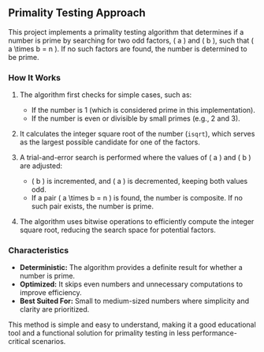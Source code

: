 ## Primality Testing Approach

This project implements a primality testing algorithm that determines if a number is prime by searching for two odd factors, \( a \) and \( b \), such that \( a \times b = n \). If no such factors are found, the number is determined to be prime.

### How It Works

1. The algorithm first checks for simple cases, such as:
   - If the number is 1 (which is considered prime in this implementation).
   - If the number is even or divisible by small primes (e.g., 2 and 3).
   
2. It calculates the integer square root of the number (`isqrt`), which serves as the largest possible candidate for one of the factors.

3. A trial-and-error search is performed where the values of \( a \) and \( b \) are adjusted:
   - \( b \) is incremented, and \( a \) is decremented, keeping both values odd.
   - If a pair \( a \times b = n \) is found, the number is composite. If no such pair exists, the number is prime.

4. The algorithm uses bitwise operations to efficiently compute the integer square root, reducing the search space for potential factors.

### Characteristics

- **Deterministic:** The algorithm provides a definite result for whether a number is prime.
- **Optimized:** It skips even numbers and unnecessary computations to improve efficiency.
- **Best Suited For:** Small to medium-sized numbers where simplicity and clarity are prioritized.

This method is simple and easy to understand, making it a good educational tool and a functional solution for primality testing in less performance-critical scenarios.